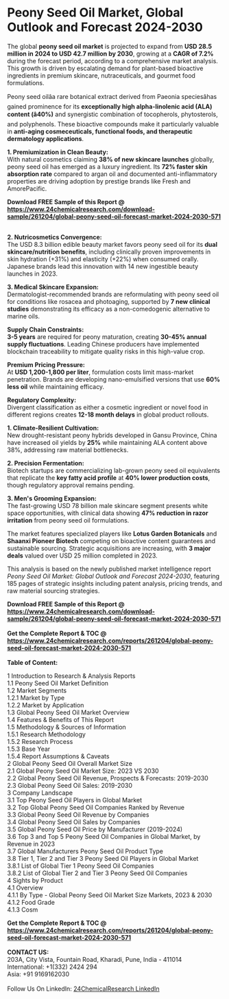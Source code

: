 <h1>Peony Seed Oil Market, Global Outlook and Forecast 2024-2030</h1><p>The global <strong>peony seed oil market</strong> is projected to expand from <strong>USD 28.5 million in 2024 to USD 42.7 million by 2030</strong>, growing at a <strong>CAGR of 7.2%</strong> during the forecast period, according to a comprehensive market analysis. This growth is driven by escalating demand for plant-based bioactive ingredients in premium skincare, nutraceuticals, and gourmet food formulations.</p><p>Peony seed oilâa rare botanical extract derived from Paeonia speciesâhas gained prominence for its <strong>exceptionally high alpha-linolenic acid (ALA) content (â40%)</strong> and synergistic combination of tocopherols, phytosterols, and polyphenols. These bioactive compounds make it particularly valuable in <strong>anti-aging cosmeceuticals, functional foods, and therapeutic dermatology applications</strong>.</p><p><strong>1. Premiumization in Clean Beauty:</strong><br>
With natural cosmetics claiming <strong>38% of new skincare launches</strong> globally, peony seed oil has emerged as a luxury ingredient. Its <strong>72% faster skin absorption rate</strong> compared to argan oil and documented anti-inflammatory properties are driving adoption by prestige brands like Fresh and AmorePacific.</p><div><b>Download FREE Sample of this Report @ 
            <a href="https://www.24chemicalresearch.com/download-sample/261204/global-peony-seed-oil-forecast-market-2024-2030-571">
            https://www.24chemicalresearch.com/download-sample/261204/global-peony-seed-oil-forecast-market-2024-2030-571</a></b></div><br><p><strong>2. Nutricosmetics Convergence:</strong><br>
The USD 8.3 billion edible beauty market favors peony seed oil for its <strong>dual skincare/nutrition benefits</strong>, including clinically proven improvements in skin hydration (+31%) and elasticity (+22%) when consumed orally. Japanese brands lead this innovation with 14 new ingestible beauty launches in 2023.</p><p><strong>3. Medical Skincare Expansion:</strong><br>
Dermatologist-recommended brands are reformulating with peony seed oil for conditions like rosacea and photoaging, supported by <strong>7 new clinical studies</strong> demonstrating its efficacy as a non-comedogenic alternative to marine oils.</p><p><strong>Supply Chain Constraints:</strong><br><strong>3-5 years</strong> are required for peony maturation, creating <strong>30-45% annual supply fluctuations</strong>. Leading Chinese producers have implemented blockchain traceability to mitigate quality risks in this high-value crop.</p><p><strong>Premium Pricing Pressure:</strong><br>At <strong>USD 1,200-1,800 per liter</strong>, formulation costs limit mass-market penetration. Brands are developing nano-emulsified versions that use <strong>60% less oil</strong> while maintaining efficacy.</p><p><strong>Regulatory Complexity:</strong><br>Divergent classification as either a cosmetic ingredient or novel food in different regions creates <strong>12-18 month delays</strong> in global product rollouts.</p><p><strong>1. Climate-Resilient Cultivation:</strong><br>
New drought-resistant peony hybrids developed in Gansu Province, China have increased oil yields by <strong>25%</strong> while maintaining ALA content above 38%, addressing raw material bottlenecks.</p><p><strong>2. Precision Fermentation:</strong><br>
Biotech startups are commercializing lab-grown peony seed oil equivalents that replicate the <strong>key fatty acid profile</strong> at <strong>40% lower production costs</strong>, though regulatory approval remains pending.</p><p><strong>3. Men's Grooming Expansion:</strong><br>
The fast-growing USD 78 billion male skincare segment presents white space opportunities, with clinical data showing <strong>47% reduction in razor irritation</strong> from peony seed oil formulations.</p><p>The market features specialized players like <strong>Lotus Garden Botanicals</strong> and <strong>Shaanxi Pioneer Biotech</strong> competing on bioactive content guarantees and sustainable sourcing. Strategic acquisitions are increasing, with <strong>3 major deals</strong> valued over USD 25 million completed in 2023.</p><p>This analysis is based on the newly published market intelligence report <em>Peony Seed Oil Market: Global Outlook and Forecast 2024-2030</em>, featuring 185 pages of strategic insights including patent analysis, pricing trends, and raw material sourcing strategies.</p><div><b>Download FREE Sample of this Report @ 
            <a href="https://www.24chemicalresearch.com/download-sample/261204/global-peony-seed-oil-forecast-market-2024-2030-571">
            https://www.24chemicalresearch.com/download-sample/261204/global-peony-seed-oil-forecast-market-2024-2030-571</a></b></div><br><div><b>Get the Complete Report & TOC @ 
            <a href="https://www.24chemicalresearch.com/reports/261204/global-peony-seed-oil-forecast-market-2024-2030-571">
            https://www.24chemicalresearch.com/reports/261204/global-peony-seed-oil-forecast-market-2024-2030-571</a></b></div><br>
            <b>Table of Content:</b><p>1 Introduction to Research & Analysis Reports<br />
    1.1 Peony Seed Oil Market Definition<br />
    1.2 Market Segments<br />
        1.2.1 Market by Type<br />
        1.2.2 Market by Application<br />
    1.3 Global Peony Seed Oil Market Overview<br />
    1.4 Features & Benefits of This Report<br />
    1.5 Methodology & Sources of Information<br />
        1.5.1 Research Methodology<br />
        1.5.2 Research Process<br />
        1.5.3 Base Year<br />
        1.5.4 Report Assumptions & Caveats<br />
2 Global Peony Seed Oil Overall Market Size<br />
    2.1 Global Peony Seed Oil Market Size: 2023 VS 2030<br />
    2.2 Global Peony Seed Oil Revenue, Prospects & Forecasts: 2019-2030<br />
    2.3 Global Peony Seed Oil Sales: 2019-2030<br />
3 Company Landscape<br />
    3.1 Top Peony Seed Oil Players in Global Market<br />
    3.2 Top Global Peony Seed Oil Companies Ranked by Revenue<br />
    3.3 Global Peony Seed Oil Revenue by Companies<br />
    3.4 Global Peony Seed Oil Sales by Companies<br />
    3.5 Global Peony Seed Oil Price by Manufacturer (2019-2024)<br />
    3.6 Top 3 and Top 5 Peony Seed Oil Companies in Global Market, by Revenue in 2023<br />
    3.7 Global Manufacturers Peony Seed Oil Product Type<br />
    3.8 Tier 1, Tier 2 and Tier 3 Peony Seed Oil Players in Global Market<br />
        3.8.1 List of Global Tier 1 Peony Seed Oil Companies<br />
        3.8.2 List of Global Tier 2 and Tier 3 Peony Seed Oil Companies<br />
4 Sights by Product<br />
    4.1 Overview<br />
        4.1.1 By Type - Global Peony Seed Oil Market Size Markets, 2023 & 2030<br />
        4.1.2 Food Grade<br />
        4.1.3 Cosm</p><div><b>Get the Complete Report & TOC @ 
            <a href="https://www.24chemicalresearch.com/reports/261204/global-peony-seed-oil-forecast-market-2024-2030-571">
            https://www.24chemicalresearch.com/reports/261204/global-peony-seed-oil-forecast-market-2024-2030-571</a></b></div><br><b>CONTACT US:</b><br>
            203A, City Vista, Fountain Road, Kharadi, Pune, India - 411014<br>
            International: +1(332) 2424 294<br>
            Asia: +91 9169162030 <br><br>
            Follow Us On LinkedIn: <a href="https://www.linkedin.com/company/24chemicalresearch/">24ChemicalResearch LinkedIn</a>
